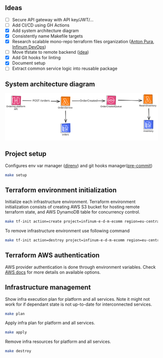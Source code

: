 ## Ideas
- [ ] Secure API gateway with API key/JWT/...
- [ ] Add CI/CD using GH Actions
- [x] Add system architecture diagram
- [x] Consistently name Makefile targets
- [x] Research scalable mono-repo terraform files organization ([Anton Pura](https://www.youtube.com/watch?v=nMVXs8VnrF4), [Infinum DevOps](https://github.com/infinum/infrastructure-template/blob/main/terraform/README.md))
- [ ] Move tfstate to remote backend ([idea](https://github.com/infinum/infrastructure-template/blob/main/terraform/init/AWS/README.md))
- [x] Add Git hooks for linting
- [x] Document setup
- [ ] Extract common service logic into reusable package

## System architecture diagram
![System diagram](assets/system-diagram.svg)

## Project setup
Configures env var manager ([direnv](https://direnv.net/)) and git hooks manager([pre-commit](https://pre-commit.com/))
```bash
make setup
```

## Terraform environment initialization
Initialize each infrastructure environment. Terraform environment initialization consists of creating AWS S3 bucket for hosting remote terraform state, and AWS DynamoDB table for concurrency control.
```bash
make tf-init action=create project=infinum-e-d-m-ecomm region=eu-central-1 environment=production
```

To remove infrastructure environment use following command
```bash
make tf-init action=destroy project=infinum-e-d-m-ecomm region=eu-central-1 environment=production
```

## Terraform AWS authentication
AWS provider authentication is done through environment variables. Check [AWS docs](https://docs.aws.amazon.com/cli/v1/userguide/cli-configure-envvars.html) for more details on available options.

## Infrastructure management
Show infra execution plan for platform and all services. Note it might not work for if dependant state is not up-to-date for interconnected services.
```bash
make plan
```

Apply infra plan for platform and all services.
```bash
make apply
```

Remove infra resources for platform and all services.
```bash
make destroy
```
